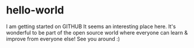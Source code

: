 # hello-world
I am getting started on GITHUB
It seems an interesting place here. It's wonderful to be part of the open source world where everyone can learn & improve from everyone else!
See you around :)
